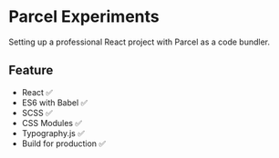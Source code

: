 # Parcel Experiments

Setting up a professional React project with Parcel as a code bundler.

## Feature

* React ✅
* ES6 with Babel ✅
* SCSS ✅
* CSS Modules ✅
* Typography.js ✅
* Build for production ✅
